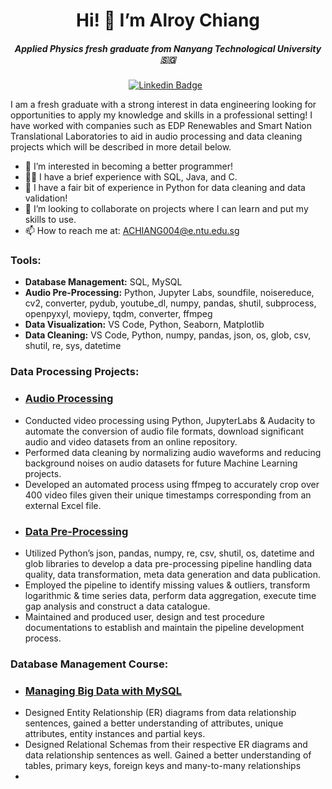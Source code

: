 <div align="center">
  <h1><strong>Hi! 👋 I’m Alroy Chiang</strong></h1>
</div>

<h5 align="center"><i>Applied Physics fresh graduate from Nanyang Technological University 🇸🇬</i></h5>

<div align="center">
  
  [![Linkedin Badge](https://img.shields.io/badge/LinkedIn-0077B5?style=flat&logo=linkedin&logoColor=white)](https://www.linkedin.com/in/alroy-chiang-329ba117b/)&nbsp;&nbsp;
</div>
  
I am a fresh graduate with a strong interest in data engineering looking for opportunities to apply my knowledge and skills in a professional setting! I have worked with companies such as EDP Renewables and Smart Nation Translational Laboratories to aid in audio processing and data cleaning projects which will be described in more detail below.

- 👀 I’m interested in becoming a better programmer!
- 👨‍💻 I have a brief experience with SQL, Java, and C.
- 🚧 I have a fair bit of experience in Python for data cleaning and data validation!
- 🦕 I’m looking to collaborate on projects where I can learn and put my skills to use.
- 📫 How to reach me at: ACHIANG004@e.ntu.edu.sg

### Tools:
*  **Database Management:** SQL, MySQL
*  **Audio Pre-Processing:** Python, Jupyter Labs, soundfile, noisereduce, cv2, converter, pydub, youtube_dl, numpy, pandas, shutil, subprocess, openpyxyl, moviepy, tqdm, converter, ffmpeg
*  **Data Visualization:** VS Code, Python, Seaborn, Matplotlib
*  **Data Cleaning:** VS Code, Python, numpy, pandas, json, os, glob, csv, shutil, re, sys, datetime

### Data Processing Projects:

* ### [Audio Processing](https://github.com/roitoimalfoi/SNTL-Intern.git)
 - Conducted video processing using Python, JupyterLabs & Audacity to automate the conversion of audio
file formats, download significant audio and video datasets from an online repository.
 - Performed data cleaning by normalizing audio waveforms and reducing background noises on audio
datasets for future Machine Learning projects.
 - Developed an automated process using ffmpeg to accurately crop over 400 video files given their unique
timestamps corresponding from an external Excel file.

* ### [Data Pre-Processing](https://github.com/roitoimalfoi/data-pre-processing-pipline.git)
 - Utilized Python’s json, pandas, numpy, re, csv, shutil, os, datetime and glob libraries to develop a data
pre-processing pipeline handling data quality, data transformation, meta data generation and data
publication.
 - Employed the pipeline to identify missing values & outliers, transform logarithmic & time series data,
perform data aggregation, execute time gap analysis and construct a data catalogue.
 - Maintained and produced user, design and test procedure documentations to establish and maintain the
pipeline development process.

### Database Management Course:

* ### [Managing Big Data with MySQL](https://github.com/roitoimalfoi/Managing-Big-Data-with-MySQL.git)
 - Designed Entity Relationship (ER) diagrams from data relationship sentences, gained a better understanding of attributes, unique attributes, entity instances and partial keys.
 - Designed Relational Schemas from their respective ER diagrams and data relationship sentences as well. Gained a better understanding of tables, primary keys, foreign keys and many-to-many relationships
 - 





<!---
roitoimalfoi/roitoimalfoi is a ✨ special ✨ repository because its `README.md` (this file) appears on your GitHub profile.
You can click the Preview link to take a look at your changes.
--->
